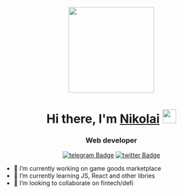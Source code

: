 
<div id="header" align="center">
  <img src="https://i.giphy.com/media/v1.Y2lkPTc5MGI3NjExOGg2bGlxemFlZDBnb3I1MjZhM3l6anZxNGl1NzlieG4wOXdvaG5pcSZlcD12MV9pbnRlcm5hbF9naWZfYnlfaWQmY3Q9Zw/KEHPHCkk8OKr9BIRQI/giphy-downsized.gif" width="200"/>
</div>


<h1 align="center">Hi there, I'm <a href="https://daniilshat.ru/" target="_blank">Nikolai</a> 
<img src="https://github.com/blackcater/blackcater/raw/main/images/Hi.gif" height="32"/></h1>
<h3 align="center">Web developer</h3>

<div align="center" id="badges">
  <a href="https://t.me/zerousern"><img src="https://img.shields.io/badge/telegram-white?logo=telegram&logoColor=black&style=for-the-badge" alt="telegram Badge"/></a> <a href="https://x.com/zerousern"><img src="https://img.shields.io/badge/Twitter-white?logo=X&logoColor=black&style=for-the-badge" alt="twitter Badge"/></a>
</div>

- 🔭 I’m currently working on game goods marketplace
- 🌱 I’m currently learning JS, React and other libries
- 👯 I’m looking to collaborate on fintech/defi

